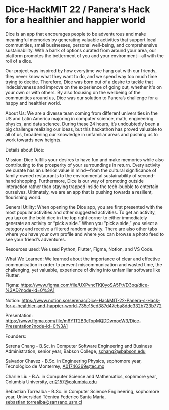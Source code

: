 # Dice-HackMIT 22 / Panera's  Hack for a healthier and happier world 

Dice is an app that encourages people to be adventurous and make meaningful memories by generating valuable activities that support local communities, small businesses, personal well-being, and comprehensive sustainability. With a bank of options curated from around your area, our platform promotes the betterment of you and your environment—all with the roll of a dice. 

Our project was inspired by how everytime we hang out with our friends, they never know what they want to do, and we spend way too much time trying to decide. Therefore, Dice was born out of a desire to tackle that indecisiveness and improve on the experience of going out, whether it's on your own or with others. By also focusing on the wellbeing of the communities around us, Dice was our solution to Panera’s challenge for a happy and healthier world. 

About Us: We are a diverse team coming from different universities in the US and Latin America majoring in computer science, math, engineering physics, and data science. During these 24 hours, it’s undoubtedly been a big challenge realizing our ideas, but this hackathon has proved valuable to all of us, broadening our knowledge in unfamiliar areas and pushing us to work towards new heights.

Details about Dice:

Mission: Dice fulfills your desires to have fun and make memories while also contributing to the prosperity of your surroundings in return. Every activity we curate has an ulterior value in mind—from the cultural significance of family-owned restaurants to the environmental sustainability of second-hand shopping. Furthermore, Dice is our way of promoting outside interaction rather than staying trapped inside the tech-bubble to entertain ourselves. Ultimately, we are an app that is pushing towards a resilient, flourishing world. 

General Utility: When opening the Dice app, you are first presented with the most popular activities and other suggested activities. To get an activity, you tap on the bold dice in the top right corner to either immediately generate an activity or “pick a side.” When you “pick a side,” you select a category and receive a filtered random activity. There are also other tabs where you have your own profile and where you can browse a photo feed to see your friend’s adventures.

Resources used: We used Python, Flutter, Figma, Notion, and VS Code. 

What We Learned: We learned about the importance of clear and effective communication in order to prevent miscommunication and wasted time, the challenging, yet valuable, experience of diving into unfamiliar software like Flutter.

Figma: https://www.figma.com/file/UXPvncTKj0yoSA5FtVD3pq/dice-%3AD?node-id=0%3A1

Notion: https://www.notion.so/serenac/Dice-HackMIT-22-Panera-s-Hack-for-a-healthier-and-happier-world-735e15ed387d47eba8ddc332b723b772

Presentation: https://www.figma.com/file/m6Y1T2B3cTxpMQDDwnoeW3/Dice-Presentation?node-id=0%3A1

Founders: 

Serena Chang - B.Sc. in Computer Software Engineering and Business Administration, senior year, Babson College, schang2@babson.edu

Salvador Chavez - B.Sc. in Engineering Physics, sophomore year, Tecnológico de Monterrey, A01746369@tec.mx  

Charlie Liu - B.A. in Computer Science and Mathematics, sophmore year, Columbia University, crl2157@columbia.edu 

Sebastian Torrealba - B.Sc. in Computer Science Engineering, sophomore year, Universidad Técnica Federico Santa María, sebastian.torrealba@sansano.usm.cl 
